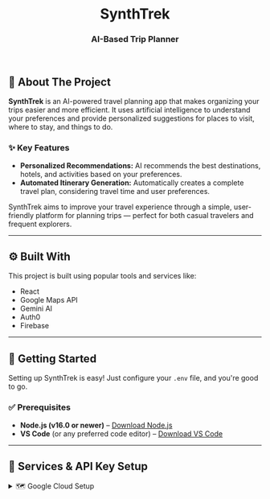 <div align="center">
  <h1>SynthTrek</h1>
  <h3>AI-Based Trip Planner</h3>
</div>

<br />

## 📍 About The Project

**SynthTrek** is an AI-powered travel planning app that makes organizing your trips easier and more efficient. It uses artificial intelligence to understand your preferences and provide personalized suggestions for places to visit, where to stay, and things to do.

### ✨ Key Features

- **Personalized Recommendations:** AI recommends the best destinations, hotels, and activities based on your preferences.
- **Automated Itinerary Generation:** Automatically creates a complete travel plan, considering travel time and user preferences.

SynthTrek aims to improve your travel experience through a simple, user-friendly platform for planning trips — perfect for both casual travelers and frequent explorers.

---

## ⚙️ Built With

This project is built using popular tools and services like:

- React
- Google Maps API
- Gemini AI
- Auth0
- Firebase

---

## 🚀 Getting Started

Setting up SynthTrek is easy! Just configure your `.env` file, and you're good to go.

### ✅ Prerequisites

- **Node.js (v16.0 or newer)** – [Download Node.js](https://nodejs.org/)
- **VS Code** (or any preferred code editor) – [Download VS Code](https://code.visualstudio.com/)

---

## 🔑 Services & API Key Setup

<details>
<summary>🗺 Google Cloud Setup</summary>

1. Create an account at [Google Cloud](https://cloud.google.com/).
2. You'll receive ₹25,000 in free credits as a new user.
3. Go to **APIs & Services** → **Credentials** → create an API key.
4. Enable the following APIs:
   - Maps JavaScript API
   - Maps Embed API
   - Geolocation API
   - Geocoding API
   - Places API
   - Places API (New)
5. Add the key to your `.env` file:
   ```env
   VITE_GOOGLE_MAP_API_KEY="YOUR_GOOGLE_API_KEY"
